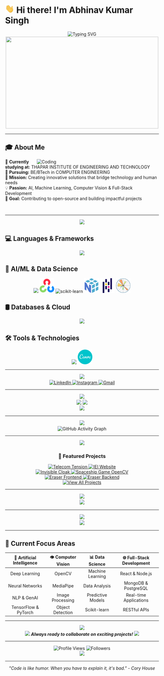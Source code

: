 # <img src="https://raw.githubusercontent.com/ABSphreak/ABSphreak/master/gifs/Hi.gif" width="30"> Hi there! I'm **Abhinav Kumar Singh** 

<div align="center">
  <img src="https://readme-typing-svg.demolab.com?font=Fira+Code&size=35&duration=3000&pause=1000&color=FF6B35&background=00000000&center=true&vCenter=true&width=800&height=70&lines=Welcome+to+my+Digital+Universe!;Computer+Engineering+Student;AI+%26+ML+Enthusiast;Full+Stack+Developer;Building+the+Future+with+Code!" alt="Typing SVG" />
</div>

<div align="center">
  <img src="https://user-images.githubusercontent.com/74038190/225813708-98b745f2-7d22-48cf-9150-083f1b00d6c9.gif" width="500" height="300"/>
</div>

---

## 🎓 **About Me**

<img align="right" alt="Coding" width="400" src="https://user-images.githubusercontent.com/74038190/229223263-cf2e4b07-2615-4f87-9c38-e37600f8381a.gif">

🏫 **Currently studying at:** THAPAR INSTITUTE OF ENGINEERING AND TECHNOLOGY  
🎯 **Pursuing:** BE/BTech in COMPUTER ENGINEERING  
🚀 **Mission:** Creating innovative solutions that bridge technology and human needs  
💡 **Passion:** AI, Machine Learning, Computer Vision & Full-Stack Development  
🌟 **Goal:** Contributing to open-source and building impactful projects  

<br clear="right"/>

---

<div align="center">
  <img src="https://capsule-render.vercel.app/api?type=waving&color=gradient&customColorList=6,11,20&height=180&section=header&text=Tech%20Arsenal&fontSize=42&fontColor=fff&animation=twinkling&fontAlignY=32"/>
</div>

## 💻 **Languages & Frameworks**
<div align="center">
  <img src="https://skillicons.dev/icons?i=c,cpp,python,javascript,kotlin,react,nodejs,express,flask,flutter&theme=dark" />
</div>

## 🤖 **AI/ML & Data Science**
<div align="center">
  <img src="https://skillicons.dev/icons?i=tensorflow,pytorch&theme=dark" />
  <img height="48" src="https://raw.githubusercontent.com/devicons/devicon/master/icons/opencv/opencv-original.svg" alt="opencv" />
  <img height="48" src="https://upload.wikimedia.org/wikipedia/commons/0/05/Scikit_learn_logo_small.svg" alt="scikit-learn" />
  <img height="48" src="https://raw.githubusercontent.com/devicons/devicon/master/icons/numpy/numpy-original.svg" alt="numpy" />
  <img height="48" src="https://raw.githubusercontent.com/devicons/devicon/master/icons/pandas/pandas-original.svg" alt="pandas" />
  <img height="48" src="https://raw.githubusercontent.com/devicons/devicon/master/icons/matplotlib/matplotlib-original.svg" alt="matplotlib" />
</div>

## 🛢️ **Databases & Cloud**
<div align="center">
  <img src="https://skillicons.dev/icons?i=mongodb,postgres,firebase&theme=dark" />
</div>

## 🛠️ **Tools & Technologies**
<div align="center">
  <img src="https://skillicons.dev/icons?i=git,github,vscode,docker,postman&theme=dark" />
  <img height="48" src="https://raw.githubusercontent.com/devicons/devicon/master/icons/canva/canva-original.svg" alt="canva" />
</div>

---

<div align="center">
  <img src="https://capsule-render.vercel.app/api?type=waving&color=gradient&customColorList=12,20,6&height=180&section=header&text=Connect%20With%20Me&fontSize=40&fontColor=fff&animation=fadeIn&fontAlignY=32"/>
</div>

<div align="center">
  <a href="https://linkedin.com/in/abhinav-29-">
    <img src="https://img.shields.io/badge/LinkedIn-0077B5?style=for-the-badge&logo=linkedin&logoColor=white&labelColor=0077B5" alt="LinkedIn" />
  </a>
  <a href="https://instagram.com/abhinav_singh__29102005">
    <img src="https://img.shields.io/badge/Instagram-E4405F?style=for-the-badge&logo=instagram&logoColor=white&labelColor=E4405F" alt="Instagram" />
  </a>
  <a href="mailto:asingh2910.official@gmail.com">
    <img src="https://img.shields.io/badge/Gmail-D14836?style=for-the-badge&logo=gmail&logoColor=white&labelColor=D14836" alt="Gmail" />
  </a>
</div>

---

<div align="center">
  <img src="https://capsule-render.vercel.app/api?type=waving&color=gradient&customColorList=0,2,2,5,30&height=180&section=header&text=GitHub%20Analytics&fontSize=40&fontColor=fff&animation=blinking&fontAlignY=32"/>
</div>

<div align="center">
  <img height="180em" src="https://github-readme-stats.vercel.app/api?username=abhinav29102005&show_icons=true&theme=radical&include_all_commits=true&count_private=true&hide_border=true&bg_color=0d1117&title_color=ff6b35&icon_color=ff6b35&text_color=ffffff"/>
  <img height="180em" src="https://github-readme-stats.vercel.app/api/top-langs/?username=abhinav29102005&layout=compact&theme=radical&hide_border=true&bg_color=0d1117&title_color=ff6b35&text_color=ffffff"/>
</div>

<div align="center">
  <img src="https://github-readme-streak-stats.herokuapp.com/?user=abhinav29102005&theme=radical&hide_border=true&background=0d1117&stroke=ff6b35&ring=ff6b35&fire=ff6b35&currStreakLabel=ffffff"/>
</div>

---

<div align="center">
  <img src="https://capsule-render.vercel.app/api?type=waving&color=gradient&customColorList=20,11,6&height=180&section=header&text=Activity%20Graph&fontSize=40&fontColor=fff&animation=scaleIn&fontAlignY=32"/>
</div>

<div align="center">
  <img src="https://github-readme-activity-graph.vercel.app/graph?username=abhinav29102005&custom_title=My%20Contribution%20Graph&bg_color=0d1117&color=ffffff&line=ff6b35&point=ff6b35&area=true&hide_border=true" alt="GitHub Activity Graph" />
</div>

---

<div align="center">
  <img src="https://capsule-render.vercel.app/api?type=waving&color=gradient&customColorList=6,11,30&height=180&section=header&text=Featured%20Projects&fontSize=38&fontColor=fff&animation=twinkling&fontAlignY=32"/>
</div>

<div align="center">

### 🚀 **Featured Projects**

<div align="center">
  <a href="https://github.com/abhinav29102005/telecom-tension">
    <img src="https://github-readme-stats.vercel.app/api/pin/?username=abhinav29102005&repo=telecom-tension&theme=radical&hide_border=true&bg_color=0d1117&title_color=ff6b35&icon_color=ff6b35&text_color=ffffff" alt="Telecom Tension" />
  </a>
  <a href="https://github.com/abhinav29102005/IEI-WEBSITE">
    <img src="https://github-readme-stats.vercel.app/api/pin/?username=abhinav29102005&repo=IEI-WEBSITE&theme=radical&hide_border=true&bg_color=0d1117&title_color=ff6b35&icon_color=ff6b35&text_color=ffffff" alt="IEI Website" />
  </a>
</div>

<div align="center">
  <a href="https://github.com/abhinav29102005/INVISIBLE-CLOAK">
    <img src="https://github-readme-stats.vercel.app/api/pin/?username=abhinav29102005&repo=INVISIBLE-CLOAK&theme=radical&hide_border=true&bg_color=0d1117&title_color=ff6b35&icon_color=ff6b35&text_color=ffffff" alt="Invisible Cloak" />
  </a>
  <a href="https://github.com/abhinav29102005/spaceship-game-opencv-python">
    <img src="https://github-readme-stats.vercel.app/api/pin/?username=abhinav29102005&repo=spaceship-game-opencv-python&theme=radical&hide_border=true&bg_color=0d1117&title_color=ff6b35&icon_color=ff6b35&text_color=ffffff" alt="Spaceship Game OpenCV" />
  </a>
</div>

<div align="center">
  <a href="https://github.com/abhinav29102005/eraser">
    <img src="https://github-readme-stats.vercel.app/api/pin/?username=abhinav29102005&repo=eraser&theme=radical&hide_border=true&bg_color=0d1117&title_color=ff6b35&icon_color=ff6b35&text_color=ffffff" alt="Eraser Frontend" />
  </a>
  <a href="https://github.com/abhinav29102005/eraser-backend">
    <img src="https://github-readme-stats.vercel.app/api/pin/?username=abhinav29102005&repo=eraser-backend&theme=radical&hide_border=true&bg_color=0d1117&title_color=ff6b35&icon_color=ff6b35&text_color=ffffff" alt="Eraser Backend" />
  </a>
</div>

<div align="center">
  <a href="https://github.com/abhinav29102005?tab=repositories">
    <img src="https://img.shields.io/badge/View%20All%20Projects-FF6B35?style=for-the-badge&logo=github&logoColor=white" alt="View All Projects" />
  </a>
</div>

</div>

---

<div align="center">
  <img src="https://capsule-render.vercel.app/api?type=waving&color=gradient&customColorList=30,20,11&height=120&section=header&text=💡%20Random%20Dev%20Wisdom&fontSize=32&fontColor=fff&animation=fadeIn&fontAlignY=25"/>
</div>

<div align="center">
  <img src="https://quotes-github-readme.vercel.app/api?type=horizontal&theme=radical" />
</div>

---

<div align="center">
  <img src="https://capsule-render.vercel.app/api?type=waving&color=gradient&customColorList=11,6,20&height=180&section=header&text=Trophies%20%26%20Achievements&fontSize=35&fontColor=fff&animation=blinking&fontAlignY=32"/>
</div>

<div align="center">
  <img src="https://github-profile-trophy.vercel.app/?username=abhinav29102005&theme=radical&no-frame=true&no-bg=true&margin-w=4&row=2&column=4"/>
</div>

---

## 🎯 **Current Focus Areas**

<div align="center">
  
| 🤖 **Artificial Intelligence** | 👁️ **Computer Vision** | 📊 **Data Science** | 🌐 **Full-Stack Development** |
|:---:|:---:|:---:|:---:|
| Deep Learning | OpenCV | Machine Learning | React & Node.js |
| Neural Networks | MediaPipe | Data Analysis | MongoDB & PostgreSQL |
| NLP & GenAI | Image Processing | Predictive Models | Real-time Applications |
| TensorFlow & PyTorch | Object Detection | Scikit-learn | RESTful APIs |

</div>

---

<div align="center">
  <img src="https://capsule-render.vercel.app/api?type=waving&color=gradient&customColorList=20,30,11&height=120&section=header&text=🚀%20Let's%20Build%20Something%20Amazing!&fontSize=28&fontColor=fff&animation=scaleIn&fontAlignY=25"/>
</div>

<div align="center">
  <img src="https://user-images.githubusercontent.com/74038190/216644507-4f06ea29-bf55-4356-aac0-d42751461a9d.gif" width="60"> 
  <em><b>Always ready to collaborate on exciting projects!</b></em>
  <img src="https://user-images.githubusercontent.com/74038190/216644507-4f06ea29-bf55-4356-aac0-d42751461a9d.gif" width="60">
</div>

---

<div align="center">
  <img src="https://komarev.com/ghpvc/?username=abhinav29102005&label=Profile%20Views&color=ff6b35&style=for-the-badge" alt="Profile Views" />
  <img src="https://img.shields.io/github/followers/abhinav29102005?label=Followers&style=for-the-badge&color=ff6b35&labelColor=282828" alt="Followers" />
</div>

<div align="center">
  <img src="https://capsule-render.vercel.app/api?type=waving&color=gradient&customColorList=0,2,2,5,30&height=100&section=footer"/>
</div>

---

<div align="center">
  <em>"Code is like humor. When you have to explain it, it's bad." - Cory House</em>
</div>
